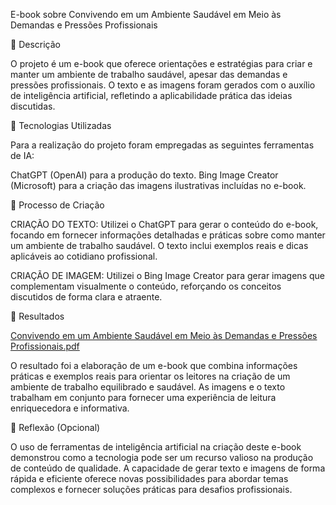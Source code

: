 E-book sobre Convivendo em um Ambiente Saudável em Meio às Demandas e Pressões Profissionais



📒 Descrição

O projeto é um e-book que oferece orientações e estratégias para criar e manter um ambiente de trabalho saudável, apesar das demandas e pressões profissionais. O texto e as imagens foram gerados com o auxílio de inteligência artificial, refletindo a aplicabilidade prática das ideias discutidas.


🤖 Tecnologias Utilizadas

Para a realização do projeto foram empregadas as seguintes ferramentas de IA:

ChatGPT (OpenAI) para a produção do texto.
Bing Image Creator (Microsoft) para a criação das imagens ilustrativas incluídas no e-book.



🧐 Processo de Criação

CRIAÇÃO DO TEXTO: Utilizei o ChatGPT para gerar o conteúdo do e-book, focando em fornecer informações detalhadas e práticas sobre como manter um ambiente de trabalho saudável. O texto inclui exemplos reais e dicas aplicáveis ao cotidiano profissional.

CRIAÇÃO DE IMAGEM: Utilizei o Bing Image Creator para gerar imagens que complementam visualmente o conteúdo, reforçando os conceitos discutidos de forma clara e atraente.

🚀 Resultados

[Convivendo em um Ambiente Saudável em Meio às Demandas e Pressões Profissionais.pdf](https://github.com/user-attachments/files/16885686/Convivendo.em.um.Ambiente.Saudavel.em.Meio.as.Demandas.e.Pressoes.Profissionais.pdf)

O resultado foi a elaboração de um e-book que combina informações práticas e exemplos reais para orientar os leitores na criação de um ambiente de trabalho equilibrado e saudável. As imagens e o texto trabalham em conjunto para fornecer uma experiência de leitura enriquecedora e informativa.

💭 Reflexão (Opcional)

O uso de ferramentas de inteligência artificial na criação deste e-book demonstrou como a tecnologia pode ser um recurso valioso na produção de conteúdo de qualidade. A capacidade de gerar texto e imagens de forma rápida e eficiente oferece novas possibilidades para abordar temas complexos e fornecer soluções práticas para desafios profissionais.
